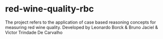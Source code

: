 # red-wine-quality-rbc
 The project refers to the application of case based reasoning concepts for measuring red wine quality.
 Developed by Leonardo Borck & Bruno Jaciel & Victor Trindade De Carvalho
